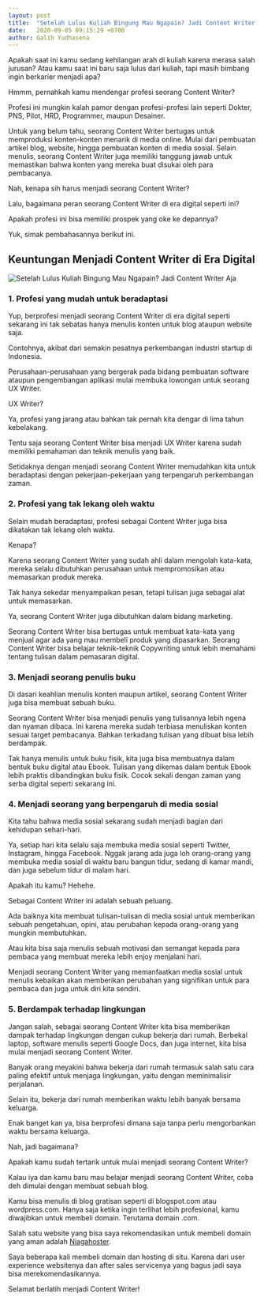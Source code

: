 ```yaml
---
layout: post
title:  "Setelah Lulus Kuliah Bingung Mau Ngapain? Jadi Content Writer Aja"
date:   2020-09-05 09:15:29 +0700
author: Galih Yudhasena
---
```

Apakah saat ini kamu sedang kehilangan arah di kuliah karena merasa salah jurusan? Atau kamu saat ini baru saja lulus dari kuliah, tapi masih bimbang ingin berkarier menjadi apa?

Hmmm, pernahkah kamu mendengar profesi seorang Content Writer?

Profesi ini mungkin kalah pamor dengan profesi-profesi lain seperti Dokter, PNS, Pilot, HRD, Programmer, maupun Desainer.

Untuk yang belum tahu, seorang Content Writer bertugas untuk memproduksi konten-konten menarik di media online. Mulai dari pembuatan artikel blog, website, hingga pembuatan konten di media sosial.
Selain menulis, seorang Content Writer juga memiliki tanggung jawab untuk memastikan bahwa konten yang mereka buat disukai oleh para pembacanya.

Nah, kenapa sih harus menjadi seorang Content Writer?

Lalu, bagaimana peran seorang Content Writer di era digital seperti ini?

Apakah profesi ini bisa memiliki prospek yang oke ke depannya?

Yuk, simak pembahasannya berikut ini.

<h2>Keuntungan Menjadi Content Writer di Era Digital</h2>

<img src="https://drive.google.com/uc?export=view&id=18Z-gwvG24CB7FAbnbagwAllSRR9ZgOdO" alt="Setelah Lulus Kuliah Bingung Mau Ngapain? Jadi Content Writer Aja">

<h3>1. Profesi yang mudah untuk beradaptasi</h3>

Yup, berprofesi menjadi seorang Content Writer di era digital seperti sekarang ini tak sebatas hanya menulis konten untuk blog ataupun website saja.

Contohnya, akibat dari semakin pesatnya perkembangan industri startup di Indonesia.

Perusahaan-perusahaan yang bergerak pada bidang pembuatan software ataupun pengembangan aplikasi mulai membuka lowongan untuk seorang UX Writer.

UX Writer?

Ya, profesi yang jarang atau bahkan tak pernah kita dengar di lima tahun kebelakang.

Tentu saja seorang Content Writer bisa menjadi UX Writer karena sudah memiliki pemahaman dan teknik menulis yang baik.

Setidaknya dengan menjadi seorang Content Writer memudahkan kita untuk beradaptasi dengan pekerjaan-pekerjaan yang terpengaruh perkembangan zaman.

<h3>2. Profesi yang tak lekang oleh waktu</h3>

Selain mudah beradaptasi, profesi sebagai Content Writer juga bisa dikatakan tak lekang oleh waktu.

Kenapa?

Karena seorang Content Writer yang sudah ahli dalam mengolah kata-kata, mereka selalu dibutuhkan perusahaan untuk mempromosikan atau memasarkan produk mereka.

Tak hanya sekedar menyampaikan pesan, tetapi tulisan juga sebagai alat untuk memasarkan.

Ya, seorang Content Writer juga dibutuhkan dalam bidang marketing.

Seorang Content Writer bisa bertugas untuk membuat kata-kata yang menjual agar ada yang mau membeli produk yang dipasarkan. Seorang Content Writer bisa belajar teknik-teknik Copywriting untuk lebih memahami tentang tulisan dalam pemasaran digital.

<h3>3. Menjadi seorang penulis buku</h3>

Di dasari keahlian menulis konten maupun artikel, seorang Content Writer juga bisa membuat sebuah buku.

Seorang Content Writer bisa menjadi penulis yang tulisannya lebih ngena dan nyaman dibaca. Ini karena mereka sudah terbiasa menuliskan konten sesuai target pembacanya. Bahkan terkadang tulisan yang dibuat bisa lebih berdampak.

Tak hanya menulis untuk buku fisik, kita juga bisa membuatnya dalam bentuk buku digital atau Ebook. Tulisan yang dikemas dalam bentuk Ebook lebih praktis dibandingkan buku fisik. Cocok sekali dengan zaman yang serba digital seperti sekarang ini.

<h3>4. Menjadi seorang yang berpengaruh di media sosial</h3>

Kita tahu bahwa media sosial sekarang sudah menjadi bagian dari kehidupan sehari-hari.

Ya, setiap hari kita selalu saja membuka media sosial seperti Twitter, Instagram, hingga Facebook. Nggak jarang ada juga loh orang-orang yang membuka media sosial di waktu baru bangun tidur, sedang di kamar mandi, dan juga sebelum tidur di malam hari.

Apakah itu kamu? Hehehe.

Sebagai Content Writer ini adalah sebuah peluang.

Ada baiknya kita membuat tulisan-tulisan di media sosial untuk memberikan sebuah pengetahuan, opini, atau perubahan kepada orang-orang yang mungkin membutuhkan.

Atau kita bisa saja menulis sebuah motivasi dan semangat kepada para pembaca yang membuat mereka lebih enjoy menjalani hari.

Menjadi seorang Content Writer yang memanfaatkan media sosial untuk menulis kebaikan akan memberikan perubahan yang signifikan untuk para pembaca dan juga untuk diri kita sendiri.

<h3>5. Berdampak terhadap lingkungan</h3>

Jangan salah, sebagai seorang Content Writer kita bisa memberikan dampak terhadap lingkungan dengan cukup bekerja dari rumah. Berbekal laptop, software menulis seperti Google Docs, dan juga internet, kita bisa mulai menjadi seorang Content Writer.

Banyak orang meyakini bahwa bekerja dari rumah termasuk salah satu cara paling efektif untuk menjaga lingkungan, yaitu dengan meminimalisir perjalanan.

Selain itu, bekerja dari rumah memberikan waktu lebih banyak bersama keluarga.

Enak banget kan ya, bisa berprofesi dimana saja tanpa perlu mengorbankan waktu bersama keluarga.

Nah, jadi bagaimana?

Apakah kamu sudah tertarik untuk mulai menjadi seorang Content Writer?

Kalau iya dan kamu baru mau belajar menjadi seorang Content Writer, coba deh dimulai dengan membuat sebuah blog.

Kamu bisa menulis di blog gratisan seperti di blogspot.com atau wordpress.com.
Hanya saja ketika ingin terlihat lebih profesional, kamu diwajibkan untuk membeli domain. Terutama domain .com.

Salah satu website yang bisa saya rekomendasikan untuk membeli domain yang aman adalah <u><a href="https://panel.niagahoster.co.id/ref/243071">Niagahoster</a></u>.

Saya beberapa kali membeli domain dan hosting di situ. Karena dari user experience websitenya dan after sales servicenya yang bagus jadi saya bisa merekomendasikannya.

Selamat berlatih menjadi Content Writer!
